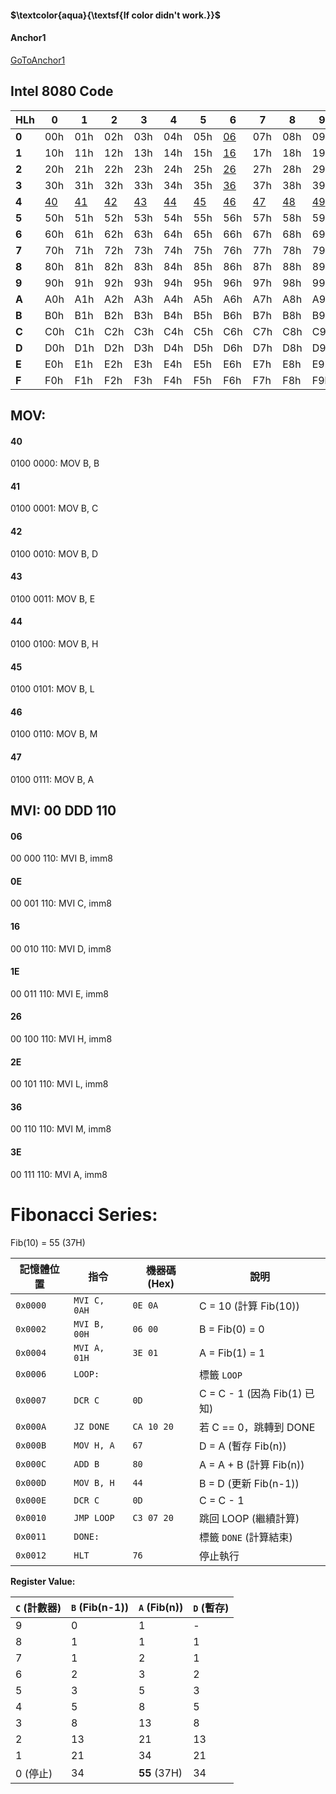 #### $\textcolor{aqua}{\textsf{If color didn't work.}}$

#### Anchor1

[GoToAnchor1](#Anchor1)

## Intel 8080 Code

|HLh| 0 | 1 | 2 | 3 | 4 | 5 | 6 | 7 | 8 | 9 | A | B | C | D | E | F |
|---|---|---|---|---|---|---|---|---|---|---|---|---|---|---|---|---|
|**0**|00h|01h|02h|03h|04h|05h|[06](#06)|07h|08h|09h|0Ah|0Bh|0Ch|0Dh|[0E](#0E)|0Fh|
|**1**|10h|11h|12h|13h|14h|15h|[16](#16)|17h|18h|19h|1Ah|1Bh|1Ch|1Dh|[1E](#1E)|1Fh|
|**2**|20h|21h|22h|23h|24h|25h|[26](#26)|27h|28h|29h|2Ah|2Bh|2Ch|2Dh|[2E](#2E)|2Fh|
|**3**|30h|31h|32h|33h|34h|35h|[36](#36)|37h|38h|39h|3Ah|3Bh|3Ch|3Dh|[3E](#3E)|3Fh|
|**4**|[40](#40)|[41](#41)|[42](#42)|[43](#43)|[44](#44)|[45](#45)|[46](#46)|[47](#47)|[48](#48)|[49](#49)|4Ah|4Bh|4Ch|4Dh|4Eh|4Fh|
|**5**|50h|51h|52h|53h|54h|55h|56h|57h|58h|59h|5Ah|5Bh|5Ch|5Dh|5Eh|5Fh|
|**6**|60h|61h|62h|63h|64h|65h|66h|67h|68h|69h|6Ah|6Bh|6Ch|6Dh|6Eh|6Fh|
|**7**|70h|71h|72h|73h|74h|75h|76h|77h|78h|79h|7Ah|7Bh|7Ch|7Dh|7Eh|7Fh|
|**8**|80h|81h|82h|83h|84h|85h|86h|87h|88h|89h|8Ah|8Bh|8Ch|8Dh|8Eh|8Fh|
|**9**|90h|91h|92h|93h|94h|95h|96h|97h|98h|99h|9Ah|9Bh|9Ch|9Dh|9Eh|9Fh|
|**A**|A0h|A1h|A2h|A3h|A4h|A5h|A6h|A7h|A8h|A9h|AAh|ABh|ACh|ADh|AEh|AFh|
|**B**|B0h|B1h|B2h|B3h|B4h|B5h|B6h|B7h|B8h|B9h|BAh|BBh|BCh|BDh|BEh|BFh|
|**C**|C0h|C1h|C2h|C3h|C4h|C5h|C6h|C7h|C8h|C9h|CAh|CBh|CCh|CDh|CEh|CFh|
|**D**|D0h|D1h|D2h|D3h|D4h|D5h|D6h|D7h|D8h|D9h|DAh|DBh|DCh|DDh|DEh|DFh|
|**E**|E0h|E1h|E2h|E3h|E4h|E5h|E6h|E7h|E8h|E9h|EAh|EBh|ECh|EDh|EEh|EFh|
|**F**|F0h|F1h|F2h|F3h|F4h|F5h|F6h|F7h|F8h|F9h|FAh|FBh|FCh|FDh|FEh|FFh|

## MOV:

#### 40

0100 0000: MOV B, B

#### 41

0100 0001: MOV B, C

#### 42

0100 0010: MOV B, D

#### 43

0100 0011: MOV B, E

#### 44

0100 0100: MOV B, H

#### 45

0100 0101: MOV B, L

#### 46

0100 0110: MOV B, M

#### 47

0100 0111: MOV B, A




## MVI: 00 DDD 110

#### 06

00 000 110: MVI B, imm8

#### 0E

00 001 110: MVI C, imm8

#### 16

00 010 110: MVI D, imm8

#### 1E

00 011 110: MVI E, imm8

#### 26

00 100 110: MVI H, imm8

#### 2E

00 101 110: MVI L, imm8

#### 36

00 110 110: MVI M, imm8

#### 3E

00 111 110: MVI A, imm8


# **Fibonacci Series:**

Fib(10) = 55 (37H)

| 記憶體位置 | 指令          | 機器碼 (Hex) | 說明                          |
|------------|---------------|-------------|-------------------------------|
| `0x0000`   | `MVI C, 0AH`  | `0E 0A`     | C = 10 (計算 Fib(10))          |
| `0x0002`   | `MVI B, 00H`  | `06 00`     | B = Fib(0) = 0                 |
| `0x0004`   | `MVI A, 01H`  | `3E 01`     | A = Fib(1) = 1                 |
| `0x0006`   | `LOOP:`       |             | 標籤 `LOOP`                     |
| `0x0007`   | `DCR C`       | `0D`        | C = C - 1 (因為 Fib(1) 已知)   |
| `0x000A`   | `JZ DONE`     | `CA 10 20`  | 若 C == 0，跳轉到 DONE         |
| `0x000B`   | `MOV H, A`    | `67`        | D = A (暫存 Fib(n))            |
| `0x000C`   | `ADD B`       | `80`        | A = A + B (計算 Fib(n))        |
| `0x000D`   | `MOV B, H`    | `44`        | B = D (更新 Fib(n-1))          |
| `0x000E`   | `DCR C`       | `0D`        | C = C - 1                       |
| `0x0010`   | `JMP LOOP`    | `C3 07 20`  | 跳回 LOOP (繼續計算)           |
| `0x0011`   | `DONE:`       |             | 標籤 `DONE` (計算結束)         |
| `0x0012`   | `HLT`         | `76`        | 停止執行                       |

**Register Value:**

| `C` (計數器) | `B` (Fib(n-1)) | `A` (Fib(n)) | `D` (暫存) |
|-------------|--------------|-------------|------------|
| 9          | 0            | 1           | -          |
| 8          | 1            | 1           | 1          |
| 7          | 1            | 2           | 1          |
| 6          | 2            | 3           | 2          |
| 5          | 3            | 5           | 3          |
| 4          | 5            | 8           | 5          |
| 3          | 8            | 13          | 8          |
| 2          | 13           | 21          | 13         |
| 1          | 21           | 34          | 21         |
| 0 (停止)   | 34           | **55**  (37H)    | 34         |

